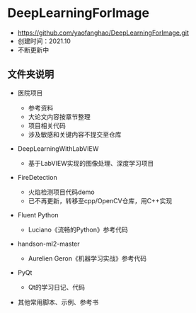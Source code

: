 # DeepLearningForImage
* https://github.com/yaofanghao/DeepLearningForImage.git
* 创建时间：2021.10
* 不断更新中

## 文件夹说明
* 医院项目
  * 参考资料
  * 大论文内容按章节整理
  * 项目相关代码
  * 涉及敏感和关键内容不提交至仓库
 
* DeepLearningWithLabVIEW
  * 基于LabVIEW实现的图像处理、深度学习项目

* FireDetection
  * 火焰检测项目代码demo 
  * 已不再更新，转移至cpp/OpenCV仓库，用C++实现  

* Fluent Python
  * Luciano《流畅的Python》参考代码

* handson-ml2-master
  * Aurelien Geron《机器学习实战》参考代码

* PyQt
  * Qt的学习日记、代码
  
* 其他常用脚本、示例、参考书
